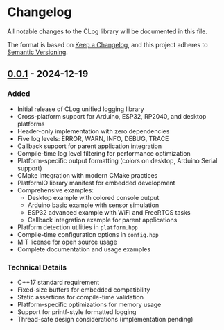 # Changelog

All notable changes to the CLog library will be documented in this file.

The format is based on [Keep a Changelog](https://keepachangelog.com/en/1.0.0/),
and this project adheres to [Semantic Versioning](https://semver.org/spec/v2.0.0.html).

## [0.0.1] - 2024-12-19

### Added
- Initial release of CLog unified logging library
- Cross-platform support for Arduino, ESP32, RP2040, and desktop platforms
- Header-only implementation with zero dependencies
- Five log levels: ERROR, WARN, INFO, DEBUG, TRACE
- Callback support for parent application integration
- Compile-time log level filtering for performance optimization
- Platform-specific output formatting (colors on desktop, Arduino Serial support)
- CMake integration with modern CMake practices
- PlatformIO library manifest for embedded development
- Comprehensive examples:
  - Desktop example with colored console output
  - Arduino basic example with sensor simulation
  - ESP32 advanced example with WiFi and FreeRTOS tasks
  - Callback integration example for parent applications
- Platform detection utilities in `platform.hpp`
- Compile-time configuration options in `config.hpp`
- MIT license for open source usage
- Complete documentation and usage examples

### Technical Details
- C++17 standard requirement
- Fixed-size buffers for embedded compatibility
- Static assertions for compile-time validation
- Platform-specific optimizations for memory usage
- Support for printf-style formatted logging
- Thread-safe design considerations (implementation pending)

[0.0.1]: https://github.com/MattressPadley/clog/releases/tag/v0.0.1